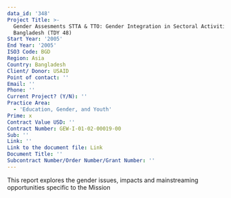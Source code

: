 ```yaml
---
data_id: '348'
Project Title: >-
  Gender Assesments STTA & TTO: Gender Integration in Sectoral Activities:
  Bangladesh (TDY 48)
Start Year: '2005'
End Year: '2005'
ISO3 Code: BGD
Region: Asia
Country: Bangladesh
Client/ Donor: USAID
Point of contact: ''
Email: ''
Phone: ''
Current Project? (Y/N): ''
Practice Area:
  - 'Education, Gender, and Youth'
Prime: x
Contract Value USD: ''
Contract Number: GEW-I-01-02-00019-00
Sub: ''
Link: ''
Link to the document file: Link
Document Title: ''
Subcontract Number/Order Number/Grant Number: ''
---
```

This report explores the gender issues, impacts and mainstreaming opportunities specific to the Mission